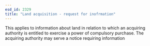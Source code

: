 ```yaml
---
esd_id: 2329
title: "Land acquisition - request for inofrmation"
---
```


This applies to information about land in relation to which an acquiring authority is entitled to exercise a power of compulsory purchase.  The acquiring authority may serve a notice requiring information

